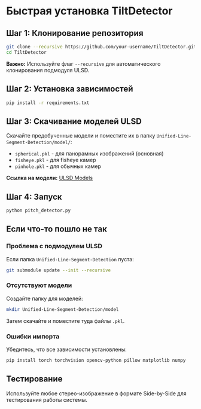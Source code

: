 # Быстрая установка TiltDetector

## Шаг 1: Клонирование репозитория

```bash
git clone --recursive https://github.com/your-username/TiltDetector.git
cd TiltDetector
```

**Важно:** Используйте флаг `--recursive` для автоматического клонирования подмодуля ULSD.

## Шаг 2: Установка зависимостей

```bash
pip install -r requirements.txt
```

## Шаг 3: Скачивание моделей ULSD

Скачайте предобученные модели и поместите их в папку `Unified-Line-Segment-Detection/model/`:

- `spherical.pkl` - для панорамных изображений (основная)
- `fisheye.pkl` - для fisheye камер  
- `pinhole.pkl` - для обычных камер

**Ссылка на модели:** [ULSD Models](https://github.com/lh9171338/Unified-Line-Segment-Detection#models)

## Шаг 4: Запуск

```bash
python pitch_detector.py
```

## Если что-то пошло не так

### Проблема с подмодулем ULSD

Если папка `Unified-Line-Segment-Detection` пуста:

```bash
git submodule update --init --recursive
```

### Отсутствуют модели

Создайте папку для моделей:

```bash
mkdir Unified-Line-Segment-Detection/model
```

Затем скачайте и поместите туда файлы `.pkl`.

### Ошибки импорта

Убедитесь, что все зависимости установлены:

```bash
pip install torch torchvision opencv-python pillow matplotlib numpy
```

## Тестирование

Используйте любое стерео-изображение в формате Side-by-Side для тестирования работы системы. 